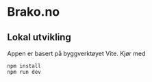 # Brako.no

## Lokal utvikling
Appen er basert på byggverktøyet Vite. Kjør med
```
npm install
npm run dev
```